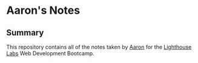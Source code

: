 # Aaron's Notes

## Summary 
This repository contains all of the notes taken by [Aaron](https://github.com/AxBailey) for the [Lighthouse Labs](https://www.lighthouselabs.ca/) Web Development Bootcamp.


